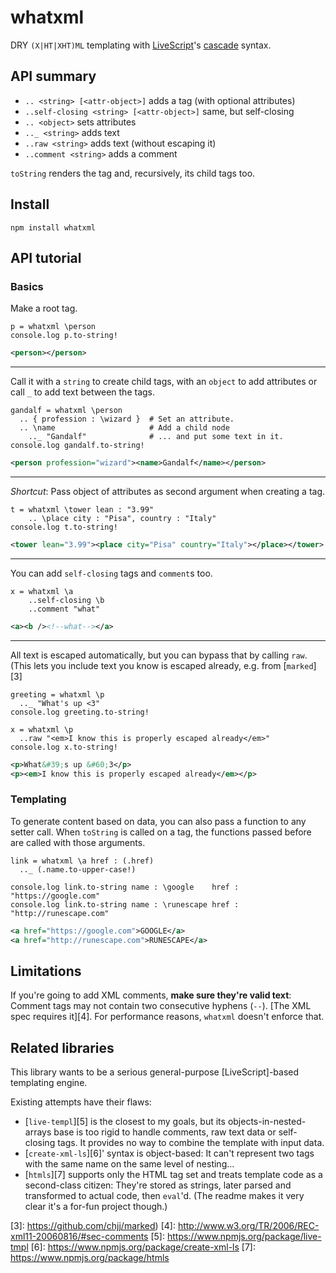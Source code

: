 # whatxml

DRY `(X|HT|XHT)ML` templating with [LiveScript][1]'s [cascade][2] syntax.

## API summary

 - `.. <string> [<attr-object>]` adds a tag (with optional attributes)
 - `..self-closing <string> [<attr-object>]` same, but self-closing
 - `.. <object>` sets attributes
 - `.._ <string>` adds text
 - `..raw <string>` adds text (without escaping it)
 - `..comment <string>` adds a comment

`toString` renders the tag and, recursively, its child tags too.

## Install

    npm install whatxml

## API tutorial

### Basics

Make a root tag.

```ls
p = whatxml \person
console.log p.to-string!
```
```xml
<person></person>
```

- - -

Call it with a `string` to create child tags, with an `object` to add
attributes or call `_` to add text between the tags.

```ls
gandalf = whatxml \person
  .. { profession : \wizard }  # Set an attribute.
  .. \name                     # Add a child node
    .._ "Gandalf"              # ... and put some text in it.
console.log gandalf.to-string!
```
```xml
<person profession="wizard"><name>Gandalf</name></person>
```

- - -

*Shortcut*: Pass object of attributes as second argument when creating a tag.

```ls
t = whatxml \tower lean : "3.99"
    .. \place city : "Pisa", country : "Italy"
console.log t.to-string!
```
```xml
<tower lean="3.99"><place city="Pisa" country="Italy"></place></tower>
```

- - -

You can add `self-closing` tags and `comment`s too.

```ls
x = whatxml \a
    ..self-closing \b
    ..comment "what"
```
```xml
<a><b /><!--what--></a>
```

- - -

All text is escaped automatically, but you can bypass that by calling `raw`.
(This lets you include text you know is escaped already, e.g. from
[`marked`][3]

```ls
greeting = whatxml \p
  .._ "What's up <3"
console.log greeting.to-string!

x = whatxml \p
  ..raw "<em>I know this is properly escaped already</em>"
console.log x.to-string!
```

```xml
<p>What&#39;s up &#60;3</p>
<p><em>I know this is properly escaped already</em></p>
```

### Templating

To generate content based on data, you can also pass a function to any setter
call. When `toString` is called on a tag, the functions passed before are
called with those arguments.

```ls
link = whatxml \a href : (.href)
  .._ (.name.to-upper-case!)

console.log link.to-string name : \google    href : "https://google.com"
console.log link.to-string name : \runescape href : "http://runescape.com"
```

```xml
<a href="https://google.com">GOOGLE</a>
<a href="http://runescape.com">RUNESCAPE</a>
```

## Limitations

If you're going to add XML comments, **make sure they're valid text**: Comment
tags may not contain two consecutive hyphens (`--`). [The XML spec requires
it][4]. For performance reasons, `whatxml` doesn't enforce that.

## Related libraries

This library wants to be a serious general-purpose [LiveScript]-based
templating engine.

Existing attempts have their flaws:

 - [`live-templ`][5] is the closest to my goals, but its
   objects-in-nested-arrays base is too rigid to handle comments, raw text data
   or self-closing tags. It provides no way to combine the template with input
   data.
 - [`create-xml-ls`][6]' syntax is object-based: It can't represent two tags
   with the same name on the same level of nesting…
 - [`htmls`][7] supports only the HTML tag set and treats template code as a
   second-class citizen: They're stored as strings, later parsed and
   transformed to actual code, then `eval`'d. (The readme makes it very clear
   it's a for-fun project though.)


[1]: http://livescript.net/
[2]: http://livescript.net/#property-access-cascades
[3]: https://github.com/chjj/marked)
[4]: http://www.w3.org/TR/2006/REC-xml11-20060816/#sec-comments
[5]: https://www.npmjs.org/package/live-tmpl
[6]: https://www.npmjs.org/package/create-xml-ls
[7]: https://www.npmjs.org/package/htmls
